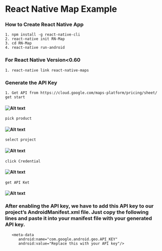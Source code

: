 # React Native Map Example

### How to Create React Native App
    1. npm install -g react-native-cli 
    2. react-native init RN-Map
    3. cd RN-Map
    4. react-native run-android

### For React Native Version<0.60
    1. react-native link react-native-maps
    
### Generate the API Key
    1. Get API from https://cloud.google.com/maps-platform/pricing/sheet/
    get start
#### ![Alt text](https://www.img.in.th/images/1ff7f66d28f988bd7499c0dcbab4cabb.png)
    pick product
#### ![Alt text](https://www.img.in.th/images/fc45d0f298987866dd536a2999fdf481.png)
    select project 
#### ![Alt text](https://www.img.in.th/images/b19984053666c2ab6ca3e7a45bebf2e7.png)
    click Credential
#### ![Alt text](https://www.img.in.th/images/4f36f57e5ad446df90d9bf0190c6fdcb.png)
    get API Ket
#### ![Alt text](https://www.img.in.th/images/25533709b3892e99a581033def5ca7c6.png)   

### After enabling the API key, we have to add this API key to our project’s AndroidManifest.xml file. Just copy the following lines and paste it into your manifest file with your generated API key.

       <meta-data
          android:name="com.google.android.geo.API_KEY"
          android:value="Replace this with your API key"/>
   
    


